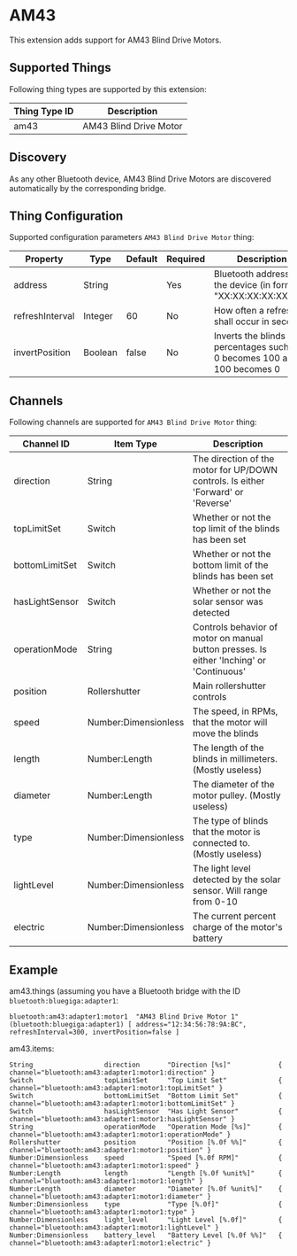 # AM43

This extension adds support for AM43 Blind Drive Motors.

## Supported Things

Following thing types are supported by this extension:

| Thing Type ID | Description                   |
|---------------|-------------------------------|
| am43          | AM43 Blind Drive Motor        |


## Discovery

As any other Bluetooth device, AM43 Blind Drive Motors are discovered automatically by the corresponding bridge.

## Thing Configuration

Supported configuration parameters `AM43 Blind Drive Motor` thing:

| Property                        | Type    | Default | Required | Description                                                              |
|---------------------------------|---------|---------|----------|--------------------------------------------------------------------------|
| address                         | String  |         | Yes      | Bluetooth address of the device (in format "XX:XX:XX:XX:XX:XX")          |
| refreshInterval                 | Integer | 60      | No       | How often a refresh shall occur in seconds                               |
| invertPosition                  | Boolean | false   | No       | Inverts the blinds percentages such that 0 becomes 100 and 100 becomes 0 |

## Channels

Following channels are supported for `AM43 Blind Drive Motor` thing:

| Channel ID     | Item Type            | Description                                                                               |
|----------------|----------------------|-------------------------------------------------------------------------------------------|
| direction      | String               | The direction of the motor for UP/DOWN controls. Is either 'Forward' or 'Reverse'         |
| topLimitSet    | Switch               | Whether or not the top limit of the blinds has been set                                   |
| bottomLimitSet | Switch               | Whether or not the bottom limit of the blinds has been set                                |
| hasLightSensor | Switch               | Whether or not the solar sensor was detected                                              |
| operationMode  | String               | Controls behavior of motor on manual button presses. Is either 'Inching' or 'Continuous'  |
| position       | Rollershutter        | Main rollershutter controls                                                               |
| speed          | Number:Dimensionless | The speed, in RPMs, that the motor will move the blinds                                   |
| length         | Number:Length        | The length of the blinds in millimeters. (Mostly useless)                                 |
| diameter       | Number:Length        | The diameter of the motor pulley. (Mostly useless)                                        |
| type           | Number:Dimensionless | The type of blinds that the motor is connected to. (Mostly useless)                       |
| lightLevel     | Number:Dimensionless | The light level detected by the solar sensor. Will range from 0-10                        |
| electric       | Number:Dimensionless | The current percent charge of the motor's battery                                         |

## Example

am43.things (assuming you have a Bluetooth bridge with the ID `bluetooth:bluegiga:adapter1`:

```
bluetooth:am43:adapter1:motor1  "AM43 Blind Drive Motor 1" (bluetooth:bluegiga:adapter1) [ address="12:34:56:78:9A:BC", refreshInterval=300, invertPosition=false ]
```

am43.items:

```
String                  direction       "Direction [%s]"            { channel="bluetooth:am43:adapter1:motor1:direction" }
Switch                  topLimitSet     "Top Limit Set"             { channel="bluetooth:am43:adapter1:motor1:topLimitSet" }
Switch                  bottomLimitSet  "Bottom Limit Set"          { channel="bluetooth:am43:adapter1:motor1:bottomLimitSet" }
Switch                  hasLightSensor  "Has Light Sensor"          { channel="bluetooth:am43:adapter1:motor1:hasLightSensor" }
String                  operationMode   "Operation Mode [%s]"       { channel="bluetooth:am43:adapter1:motor1:operationMode" }
Rollershutter           position        "Position [%.0f %%]"        { channel="bluetooth:am43:adapter1:motor1:position" }
Number:Dimensionless    speed           "Speed [%.0f RPM]"          { channel="bluetooth:am43:adapter1:motor1:speed" }
Number:Length           length          "Length [%.0f %unit%]"      { channel="bluetooth:am43:adapter1:motor1:length" }
Number:Length           diameter        "Diameter [%.0f %unit%]"    { channel="bluetooth:am43:adapter1:motor1:diameter" }
Number:Dimensionless    type            "Type [%.0f]"               { channel="bluetooth:am43:adapter1:motor1:type" }
Number:Dimensionless    light_level     "Light Level [%.0f]"        { channel="bluetooth:am43:adapter1:motor1:lightLevel" }
Number:Dimensionless    battery_level   "Battery Level [%.0f %%]"   { channel="bluetooth:am43:adapter1:motor1:electric" }
```



